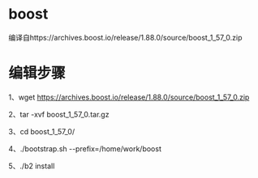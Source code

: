 # boost

编译自https://archives.boost.io/release/1.88.0/source/boost_1_57_0.zip

# 编辑步骤

1、wget https://archives.boost.io/release/1.88.0/source/boost_1_57_0.zip

2、tar -xvf boost_1_57_0.tar.gz

3、cd boost_1_57_0/

4、./bootstrap.sh --prefix=/home/work/boost

5、./b2 install

